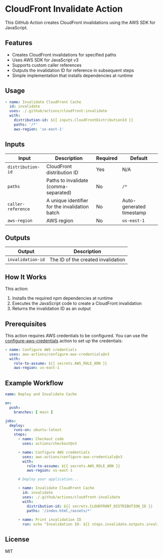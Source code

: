 # CloudFront Invalidate Action

This GitHub Action creates CloudFront invalidations using the AWS SDK for JavaScript.

## Features

- Creates CloudFront invalidations for specified paths
- Uses AWS SDK for JavaScript v3
- Supports custom caller references
- Outputs the invalidation ID for reference in subsequent steps
- Simple implementation that installs dependencies at runtime

## Usage

```yaml
- name: Invalidate CloudFront Cache
  id: invalidate
  uses: ./.github/actions/cloudfront-invalidate
  with:
    distribution-id: ${{ inputs.CloudFrontDistributionId }}
    paths: '/*'
    aws-region: 'us-east-1'
```

## Inputs

| Input | Description | Required | Default |
|-------|-------------|----------|---------|
| `distribution-id` | CloudFront distribution ID | Yes | N/A |
| `paths` | Paths to invalidate (comma-separated) | No | `/*` |
| `caller-reference` | A unique identifier for the invalidation batch | No | Auto-generated timestamp |
| `aws-region` | AWS region | No | `us-east-1` |

## Outputs

| Output | Description |
|--------|-------------|
| `invalidation-id` | The ID of the created invalidation |

## How It Works

This action:
1. Installs the required npm dependencies at runtime
2. Executes the JavaScript code to create a CloudFront invalidation
3. Returns the invalidation ID as an output

## Prerequisites

This action requires AWS credentials to be configured. You can use the [configure-aws-credentials](https://github.com/aws-actions/configure-aws-credentials) action to set up the credentials:

```yaml
- name: Configure AWS credentials
  uses: aws-actions/configure-aws-credentials@v3
  with:
    role-to-assume: ${{ secrets.AWS_ROLE_ARN }}
    aws-region: us-east-1
```

## Example Workflow

```yaml
name: Deploy and Invalidate Cache

on:
  push:
    branches: [ main ]

jobs:
  deploy:
    runs-on: ubuntu-latest
    steps:
      - name: Checkout code
        uses: actions/checkout@v3

      - name: Configure AWS credentials
        uses: aws-actions/configure-aws-credentials@v3
        with:
          role-to-assume: ${{ secrets.AWS_ROLE_ARN }}
          aws-region: us-east-1

      # Deploy your application...

      - name: Invalidate CloudFront Cache
        id: invalidate
        uses: ./.github/actions/cloudfront-invalidate
        with:
          distribution-id: ${{ secrets.CLOUDFRONT_DISTRIBUTION_ID }}
          paths: '/index.html,/assets/*'
          
      - name: Print invalidation ID
        run: echo "Invalidation ID: ${{ steps.invalidate.outputs.invalidation-id }}"
```

## License

MIT